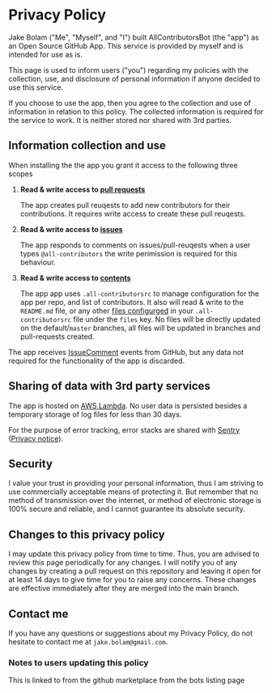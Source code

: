 # Privacy Policy

Jake Bolam ("Me", "Myself", and "I") built AllContributorsBot (the "app") as an Open Source GitHub App. This service is provided by myself and is intended for use as is.

This page is used to inform users ("you") regarding my policies with the collection, use, and disclosure of personal information if anyone decided to use this service.

If you choose to use the app, then you agree to the collection and use of information in relation to this policy. The collected information is required for the service to work. It is neither stored nor shared with 3rd parties.

## Information collection and use

When installing the the app you grant it access to the following three scopes

1. **Read & write access to [pull requests](https://developer.github.com/v3/apps/permissions/#permission-on-statuses)**

   The app creates pull reuqests to add new contributors for their contributions. It requires write access to create these pull reuqests.

2. **Read & write access to [issues](https://developer.github.com/v3/apps/permissions/#permission-on-issues)**

   The app responds to comments on issues/pull-reuqests when a user types `@all-contributors` the write perimission is required for this behaviour.

3. **Read & write access to [contents](https://developer.github.com/v3/apps/permissions/#permission-on-contents)**

   The app app uses `.all-contributorsrc` to manage configuration for the app per repo, and list of contributors. It also will read & write to the `README.md` file, or any other [files configurged](https://github.com/all-contributors/all-contributors-cli#configuration) in your `.all-contributorsrc` file under the `files` key. No files will be directly updated on the default/`master` branches, all files will be updated in branches and pull-requests created.

The app receives [IssueComment](https://developer.github.com/v3/activity/events/types/#issuecommentevent) events from GitHub, but any data not required for the functionality of the app is discarded.

## Sharing of data with 3rd party services

The app is hosted on [AWS Lambda](https://aws.amazon.com/lambda/). No user data is persisted besides a temporary storage of log files for less than 30 days.

For the purpose of error tracking, error stacks are shared with [Sentry](https://sentry.io/) ([Privacy notice](https://sentry.io/privacy/)).

## Security

I value your trust in providing your personal information, thus I am striving to use commercially acceptable means of protecting it. But remember that no method of transmission over the internet, or method of electronic storage is 100% secure and reliable, and I cannot guarantee its absolute security.

## Changes to this privacy policy

I may update this privacy policy from time to time. Thus, you are advised to review this page periodically for any changes. I will notify you of any changes by creating a pull request on this repository and leaving it open for at least 14 days to give time for you to raise any concerns. These changes are effective immediately after they are merged into the main branch.

## Contact me

If you have any questions or suggestions about my Privacy Policy, do not hesitate to contact me at `jake.bolam@gmail.com`.

### Notes to users updating this policy

This is linked to from the github marketplace from the bots listing page
